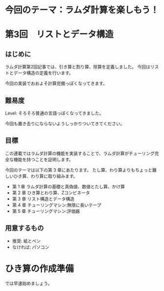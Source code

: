 # 今回のテーマ：ラムダ計算を楽しもう！

# 第3回　リストとデータ構造

## はじめに

ラムダ計算第2回記事では、引き算と割り算、除算を定義しました。
今回はリストとデータ構造の定義を行います。

今回の実装でおおよそ計算完備っぽくなってきます。

## 難易度

Level: そろそろ普通の言語っぽくなってきました。

今回も置き去りにならないようしっかりついてきてください。

## 目標

この連載ではラムダ計算の機能を実装することで、ラムダ計算がチューリング完全な機能を持つことを証明します。

今回のテーマは以下の第 3 章にあたります。
たし算、わり算よりもちょっと難しいひき算、わり算に取り組みます。

- 第 1 章 ラムダ計算の基礎と真偽値、数値とたし算、かけ算
- 第 2 章 ひき算とわり算、Zコンビネータ
- 第 3 章 リスト構造とデータ構造
- 第 4 章 チューリングマシン:無限に長いテープ
- 第 5 章 チューリングマシン:評価器

## 用意するもの

- 推奨: 紙とペン
- なければ: パソコン

# ひき算の作成準備

では早速始めましょう。